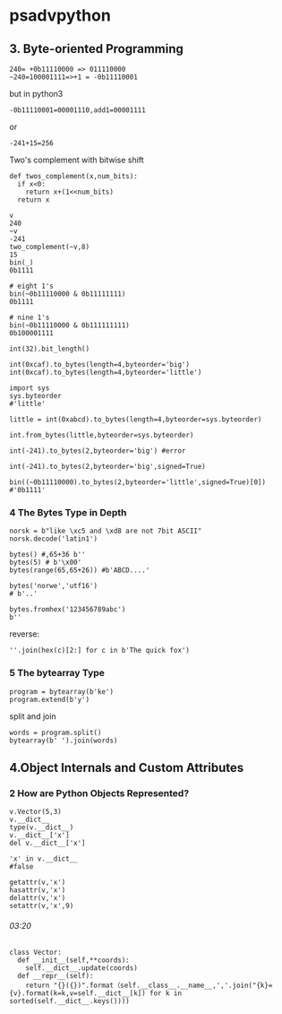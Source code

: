 # psadvpython
## 3. Byte-oriented Programming
```
240= +0b11110000 => 011110000  
~240=100001111=>+1 = -0b11110001
```
but in python3
```
-0b11110001=00001110,add1=00001111
```
or
```
-241+15=256
```

Two's complement with bitwise shift
```
def twos_complement(x,num_bits):
  if x<0:
    return x+(1<<num_bits)
  return x
```
```
v
240
~v
-241
two_complement(~v,8)
15
bin(_)
0b1111
```

```
# eight 1's
bin(~0b11110000 & 0b11111111)
0b1111
```

```
# nine 1's
bin(~0b11110000 & 0b111111111)
0b100001111
```

```
int(32).bit_length()
```

```
int(0xcaf).to_bytes(length=4,byteorder='big')
int(0xcaf).to_bytes(length=4,byteorder='little')
```
```
import sys
sys.byteorder
#'little'
```
```
little = int(0xabcd).to_bytes(length=4,byteorder=sys.byteorder)
```
```
int.from_bytes(little,byteorder=sys.byteorder)
```
```
int(-241).to_bytes(2,byteorder='big') #error
```
```
int(-241).to_bytes(2,byteorder='big',signed=True)
```
```
bin((~0b11110000).to_bytes(2,byteorder='little',signed=True)[0])  #'0b1111'
```

### 4 The Bytes Type in Depth
```
norsk = b"like \xc5 and \xd8 are not 7bit ASCII"
norsk.decode('latin1')
```

```
bytes() #,65+36 b''
bytes(5) # b'\x00'
bytes(range(65,65+26)) #b'ABCD....'
```

```
bytes('norwe','utf16')
# b'..'
```

```
bytes.fromhex('123456789abc')
b''
```
reverse:
```
''.join(hex(c)[2:] for c in b'The quick fox')
```


### 5 The bytearray Type
```
program = bytearray(b'ke')
program.extend(b'y')
```
split and join
```
words = program.split()
bytearray(b' ').join(words)
```


## 4.Object Internals and Custom Attributes
### 2 How are Python Objects Represented?
```
v.Vector(5,3)
v.__dict__
type(v.__dict__)
v.__dict__['x']
del v.__dict__['x']
```
```
'x' in v.__dict__
#false
```

```
getattr(v,'x')
hasattr(v,'x')
delattr(v,'x')
setattr(v,'x',9)
```

###### 03:20
```
class Vector:
  def __init__(self,**coords):
    self.__dict__.update(coords)
  def __repr__(self):
    return "{}({})".format（self.__class__.__name__,','.join("{k}={v}.format(k=k,v=self.__dict__[k]) for k in sorted(self.__dict__.keys())))
```


```
